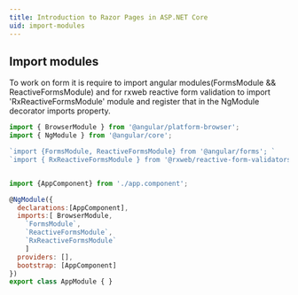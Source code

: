 ```yaml
---
title: Introduction to Razor Pages in ASP.NET Core
uid: import-modules
---
```

## Import modules
To work on form it is require to import angular modules(FormsModule && ReactiveFormsModule) and for rxweb reactive form validation to import 'RxReactiveFormsModule' module and register that in the NgModule decorator imports property.
```js
import { BrowserModule } from '@angular/platform-browser';
import { NgModule } from '@angular/core';

`import {FormsModule, ReactiveFormsModule} from '@angular/forms'; `
`import { RxReactiveFormsModule } from '@rxweb/reactive-form-validators';`


import {AppComponent} from './app.component';

@NgModule({
  declarations:[AppComponent],
  imports:[ BrowserModule, 
	`FormsModule`,
	`ReactiveFormsModule`, 
	`RxReactiveFormsModule`
	] 
  providers: [], 
  bootstrap: [AppComponent]
})
export class AppModule { }
```

